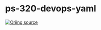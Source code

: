 # ps-320-devops-yaml

[![Oriing source](https://ps-313-azure-developer-implementing-blob-storage.azurewebsites.net/img?313)](https://ps-313-azure-developer-implementing-blob-storage.azurewebsites.net "Click for detail")
